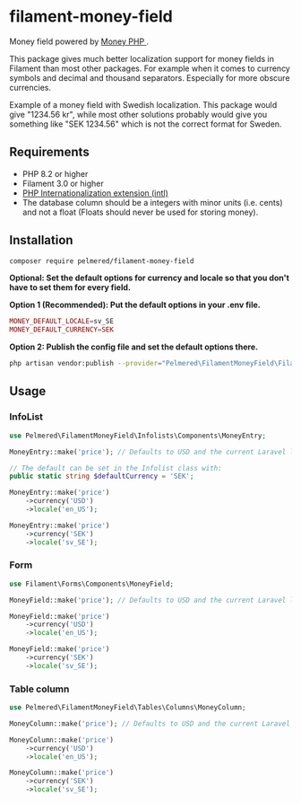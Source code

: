 # filament-money-field
Money field powered by [Money PHP ](https://www.moneyphp.org/en/stable/).

This package gives much better localization support for money fields in Filament than most other packages. For example when it comes to currency symbols and decimal and thousand separators. Especially for more obscure currencies.

Example of a money field with Swedish localization. 
This package would give "1234.56 kr", while most other solutions probably would give you something like "SEK 1234.56" which is not the correct format for Sweden.

## Requirements

- PHP 8.2 or higher
- Filament 3.0 or higher
- [PHP Internationalization extension (intl) ](https://www.php.net/manual/en/intro.intl.php)
- The database column should be a integers with minor units (i.e. cents) and not a float (Floats should never be used for storing money).

## Installation

```bash
composer require pelmered/filament-money-field
```

**Optional: Set the default options for currency and locale so that you don't have to set them for every field.**

**Option 1 (Recommended): Put the default options in your .env file.**

```php
MONEY_DEFAULT_LOCALE=sv_SE
MONEY_DEFAULT_CURRENCY=SEK
```
**Option 2: Publish the config file and set the default options there.**
```bash
php artisan vendor:publish --provider="Pelmered\FilamentMoneyField\FilamentMoneyFieldServiceProvider" --tag="config"
```

## Usage

### InfoList

```php
use Pelmered\FilamentMoneyField\Infolists\Components\MoneyEntry;

MoneyEntry::make('price'); // Defaults to USD and the current Laravel locale

// The default can be set in the Infolist class with:
public static string $defaultCurrency = 'SEK';

MoneyEntry::make('price')
    ->currency('USD')
    ->locale('en_US');

MoneyEntry::make('price')
    ->currency('SEK')
    ->locale('sv_SE');
```

### Form

```php
use Filament\Forms\Components\MoneyField;

MoneyField::make('price'); // Defaults to USD and the current Laravel locale

MoneyField::make('price')
    ->currency('USD')
    ->locale('en_US');

MoneyField::make('price')
    ->currency('SEK')
    ->locale('sv_SE');
```

### Table column

```php
use Pelmered\FilamentMoneyField\Tables\Columns\MoneyColumn;

MoneyColumn::make('price'); // Defaults to USD and the current Laravel locale

MoneyColumn::make('price')
    ->currency('USD')
    ->locale('en_US');

MoneyColumn::make('price')
    ->currency('SEK')
    ->locale('sv_SE');
```
